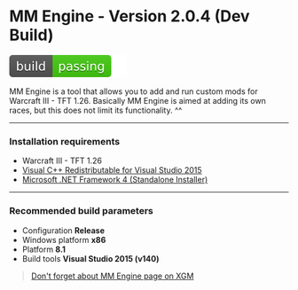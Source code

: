 # MM Engine - Version 2.0.4 (Dev Build)
[![](https://github.com/Ev3nt/MM-Engine/blob/master/ThirdParty/master.svg)](https://github.com/Ev3nt/MM-Engine/blob/master/Build/bin/Release/Win32)


MM Engine is a tool that allows you to add and run custom mods for Warcraft III - TFT 1.26. Basically MM Engine is aimed at adding its own races, but this does not limit its functionality. ^^

---
### Installation requirements
* Warcraft III - TFT 1.26 
* [Visual C++ Redistributable for Visual Studio 2015](https://www.microsoft.com/en-US/download/details.aspx?id=48145)
* [Microsoft .NET Framework 4 (Standalone Installer)](https://www.microsoft.com/en-US/download/details.aspx?id=17718)

---
### Recommended build parameters
* Configuration **Release**
* Windows platform **x86**
* Platform **8.1**
* Build tools **Visual Studio 2015 (v140)**
> [Don't forget about MM Engine page on XGM](https://xgm.guru/p/mmengine)
